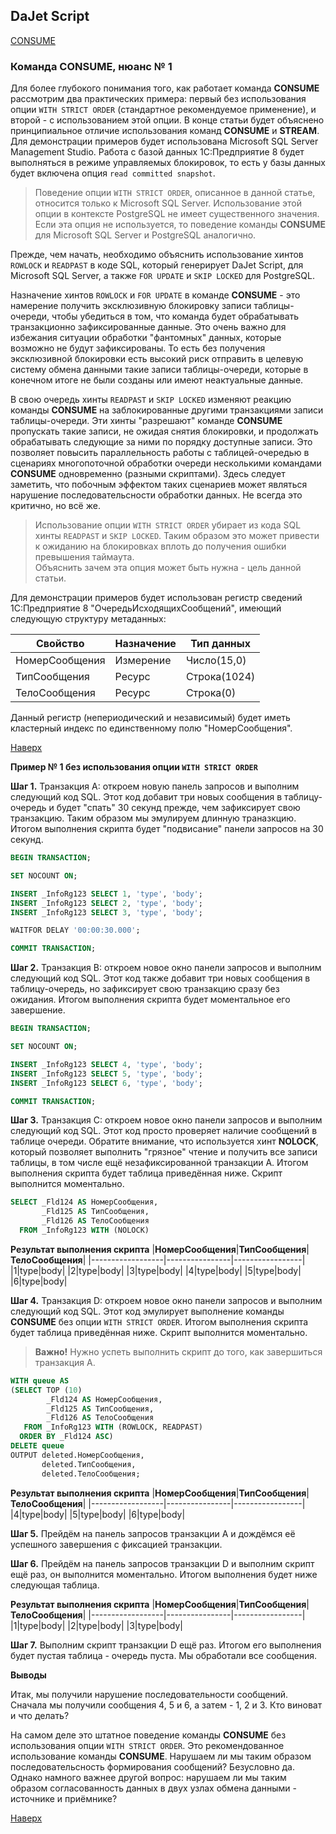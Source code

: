 ## DaJet Script

[CONSUME](https://github.com/zhichkin/dajet/tree/main/doc/dajet-script/databases/consume/README.md)

### Команда CONSUME, нюанс № 1

Для более глубокого понимания того, как работает команда **CONSUME** рассмотрим два практических примера: первый без использования опции ```WITH STRICT ORDER``` (стандартное рекомендуемое применение), и второй - с использованием этой опции. В конце статьи будет объяснено принципиальное отличие использования команд **CONSUME** и **STREAM**. Для демонстрации примеров будет использована Microsoft SQL Server Management Studio. Работа с базой данных 1С:Предприятие 8 будет выполняться в режиме управляемых блокировок, то есть у базы данных будет включена опция ```read committed snapshot```.

> Поведение опции ```WITH STRICT ORDER```, описанное в данной статье, относится только к Microsoft SQL Server. Использование этой опции в контексте PostgreSQL не имеет существенного значения. Если эта опция не используется, то поведение команды **CONSUME** для Microsoft SQL Server и PostgreSQL аналогично.

Прежде, чем начать, необходимо объяснить использование хинтов ```ROWLOCK``` и ```READPAST``` в коде SQL, который генерирует DaJet Script, для Microsoft SQL Server, а также ```FOR UPDATE``` и ```SKIP LOCKED``` для PostgreSQL.

Назначение хинтов ```ROWLOCK``` и ```FOR UPDATE``` в команде **CONSUME** - это намерение получить эксклюзивную блокировку записи таблицы-очереди, чтобы убедиться в том, что команда будет обрабатывать транзакционно зафиксированные данные. Это очень важно для избежания ситуации обработки "фантомных" данных, которые возможно не будут зафиксированы. То есть без получения эксклюзивной блокировки есть высокий риск отправить в целевую систему обмена данными такие записи таблицы-очереди, которые в конечном итоге не были созданы или имеют неактуальные данные.

В свою очередь хинты ```READPAST``` и ```SKIP LOCKED``` изменяют реакцию команды **CONSUME** на заблокированные другими транзакциями записи таблицы-очереди. Эти хинты "разрешают" команде **CONSUME** пропускать такие записи, не ожидая снятия блокировки, и продолжать обрабатывать следующие за ними по порядку доступные записи. Это позволяет повысить параллельность работы с таблицей-очередью в сценариях многопоточной обработки очереди несколькими командами **CONSUME** одновременно (разными скриптами). Здесь следует заметить, что побочным эффектом таких сценариев может являться нарушение последовательсности обработки данных. Не всегда это критично, но всё же.

> Использование опции ```WITH STRICT ORDER``` убирает из кода SQL хинты ```READPAST``` и ```SKIP LOCKED```. Таким образом это может привести к ожиданию на блокировках вплоть до получения ошибки превышения таймаута.<br>Объяснить зачем эта опция может быть нужна - цель данной статьи.

Для демонстрации примеров будет использован регистр сведений 1С:Предприятие 8 "ОчередьИсходящихСообщений", имеющий следующую структуру метаданных:

|**Свойство**|**Назначение**|**Тип данных**|
|------------|--------------|--------------|
|НомерСообщения|Измерение|Число(15,0)|
|ТипСообщения|Ресурс|Строка(1024)|
|ТелоСообщения|Ресурс|Строка(0)|

Данный регистр (непериодический и независимый) будет иметь кластерный индекс по единственному полю "НомерСообщения".

[Наверх](#команда-consume-нюанс--1)

**Пример № 1 без использования опции ```WITH STRICT ORDER```**

**Шаг 1.** Транзакция A: откроем новую панель запросов и выполним следующий код SQL. Этот код добавит три новых сообщения в таблицу-очередь и будет "спать" 30 секунд прежде, чем зафиксирует свою транзакцию. Таким образом мы эмулируем длинную траназкцию. Итогом выполнения скрипта будет "подвисание" панели запросов на 30 секунд.

```SQL
BEGIN TRANSACTION;

SET NOCOUNT ON;

INSERT _InfoRg123 SELECT 1, 'type', 'body';
INSERT _InfoRg123 SELECT 2, 'type', 'body';
INSERT _InfoRg123 SELECT 3, 'type', 'body';

WAITFOR DELAY '00:00:30.000';

COMMIT TRANSACTION;
```

**Шаг 2.** Транзакция B: откроем новое окно панели запросов и выполним следующий код SQL. Этот код также добавит три новых сообщения в таблицу-очередь, но зафиксирует свою транзакцию сразу без ожидания. Итогом выполнения скрипта будет моментальное его завершение.

```SQL
BEGIN TRANSACTION;

SET NOCOUNT ON;

INSERT _InfoRg123 SELECT 4, 'type', 'body';
INSERT _InfoRg123 SELECT 5, 'type', 'body';
INSERT _InfoRg123 SELECT 6, 'type', 'body';

COMMIT TRANSACTION;
```

**Шаг 3.** Транзакция C: откроем новое окно панели запросов и выполним следующий код SQL. Этот код просто проверяет наличие сообщений в таблице очереди. Обратите внимание, что используется хинт **NOLOCK**, который позволяет выполнить "грязное" чтение и получить все записи таблицы, в том числе ещё незафиксированной транзакции A. Итогом выполнения скрипта будет таблица приведённая ниже. Скрипт выполнится моментально.

```SQL
SELECT _Fld124 AS НомерСообщения,
       _Fld125 AS ТипСообщения,
       _Fld126 AS ТелоСообщения
  FROM _InfoRg123 WITH (NOLOCK)
```

**Результат выполнения скрипта**
|**НомерСообщения**|**ТипСообщения**|**ТелоСообщения**|
|------------------|----------------|-----------------|
|1|type|body|
|2|type|body|
|3|type|body|
|4|type|body|
|5|type|body|
|6|type|body|

**Шаг 4.** Транзакция D: откроем новое окно панели запросов и выполним следующий код SQL. Этот код эмулирует выполнение команды **CONSUME** без опции ```WITH STRICT ORDER```. Итогом выполнения скрипта будет таблица приведённая ниже. Скрипт выполнится моментально.

> **Важно!** Нужно успеть выполнить скрипт до того, как завершиться транзакция A.

```SQL
WITH queue AS 
(SELECT TOP (10)
        _Fld124 AS НомерСообщения,
        _Fld125 AS ТипСообщения,
        _Fld126 AS ТелоСообщения
   FROM _InfoRg123 WITH (ROWLOCK, READPAST)
  ORDER BY _Fld124 ASC)
DELETE queue
OUTPUT deleted.НомерСообщения,
       deleted.ТипСообщения,
       deleted.ТелоСообщения;
```
**Результат выполнения скрипта**
|**НомерСообщения**|**ТипСообщения**|**ТелоСообщения**|
|------------------|----------------|-----------------|
|4|type|body|
|5|type|body|
|6|type|body|

**Шаг 5.** Прейдём на панель запросов транзакции A и дождёмся её успешного завершения с фиксацией транзакции.

**Шаг 6.** Прейдём на панель запросов транзакции D и выполним скрипт ещё раз, он выполнится моментально. Итогом выполнения будет ниже следующая таблица.

**Результат выполнения скрипта**
|**НомерСообщения**|**ТипСообщения**|**ТелоСообщения**|
|------------------|----------------|-----------------|
|1|type|body|
|2|type|body|
|3|type|body|

**Шаг 7.** Выполним скрипт транзакции D ещё раз. Итогом его выполнения будет пустая таблица - очередь пуста. Мы обработали все сообщения.

**Выводы**

Итак, мы получили нарушение последовательности сообщений. Сначала мы получили сообщения 4, 5 и 6, а затем - 1, 2 и 3. Кто виноват и что делать?

На самом деле это штатное поведение команды **CONSUME** без использования опции ```WITH STRICT ORDER```. Это рекомендованное использование команды **CONSUME**. Нарушаем ли мы таким образом последовательсность формирования сообщений? Безусловно да. Однако намного важнее другой вопрос: нарушаем ли мы таким образом согласованность данных в двух узлах обмена данными - источнике и приёмнике?

[Наверх](#команда-consume-нюанс--1)
